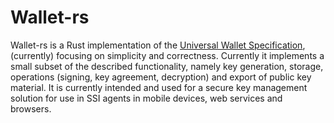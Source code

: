 # Wallet-rs

Wallet-rs is a Rust implementation of the [Universal Wallet Specification](https://transmute-industries.github.io/universal-wallet), (currently) focusing on simplicity and correctness. Currently it implements a small subset of the described functionality, namely key generation, storage, operations (signing, key agreement, decryption) and export of public key material. It is currently intended and used for a secure key management solution for use in SSI agents in mobile devices, web services and browsers.
